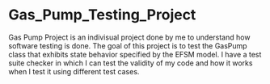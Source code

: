 # Gas_Pump_Testing_Project
Gas Pump Project is  an indivisual project done by me to understand how software testing is done. The goal of this project is to test the GasPump class that exhibits state behavior specified by the EFSM model. 
I have a test suite checker in which I can test the validity of my code and how it works when I test it using different test cases.
